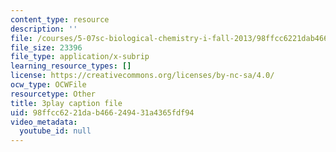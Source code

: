 ```yaml
---
content_type: resource
description: ''
file: /courses/5-07sc-biological-chemistry-i-fall-2013/98ffcc6221dab466249431a4365fdf94_BY__sHZYi7Q.srt
file_size: 23396
file_type: application/x-subrip
learning_resource_types: []
license: https://creativecommons.org/licenses/by-nc-sa/4.0/
ocw_type: OCWFile
resourcetype: Other
title: 3play caption file
uid: 98ffcc62-21da-b466-2494-31a4365fdf94
video_metadata:
  youtube_id: null
---
```

